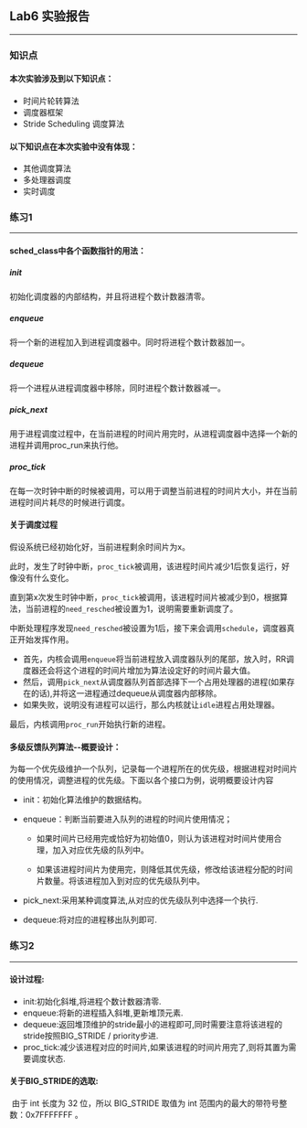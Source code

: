 ## Lab6 实验报告  

---

### 知识点  

#### 本次实验涉及到以下知识点：  

* 时间片轮转算法
* 调度器框架
* Stride Scheduling 调度算法

#### 以下知识点在本次实验中没有体现：

* 其他调度算法
* 多处理器调度
* 实时调度

### 练习1  

---

#### sched_class中各个函数指针的用法：  

##### init 

初始化调度器的内部结构，并且将进程个数计数器清零。

##### enqueue  

将一个新的进程加入到进程调度器中。同时将进程个数计数器加一。

##### dequeue 

将一个进程从进程调度器中移除，同时进程个数计数器减一。

##### pick_next  

用于进程调度过程中，在当前进程的时间片用完时，从进程调度器中选择一个新的进程并调用proc_run来执行他。

##### proc_tick

在每一次时钟中断的时候被调用，可以用于调整当前进程的时间片大小，并在当前进程时间片耗尽的时候进行调度。

#### 关于调度过程  

假设系统已经初始化好，当前进程剩余时间片为x。

此时，发生了时钟中断，`proc_tick`被调用，该进程时间片减少1后恢复运行，好像没有什么变化。

直到第x次发生时钟中断，`proc_tick`被调用，该进程时间片被减少到0，根据算法，当前进程的`need_resched`被设置为1，说明需要重新调度了。

中断处理程序发现`need_resched`被设置为1后，接下来会调用`schedule`，调度器真正开始发挥作用。

* 首先，内核会调用`enqueue`将当前进程放入调度器队列的尾部，放入时，RR调度器还会将这个进程的时间片增加为算法设定好的时间片最大值。
* 然后，调用`pick_next`从调度器队列首部选择下一个占用处理器的进程(如果存在的话),并将这一进程通过dequeue从调度器内部移除。
* 如果失败，说明没有进程可以运行，那么内核就让`idle`进程占用处理器。  

最后，内核调用`proc_run`开始执行新的进程。

#### 多级反馈队列算法--概要设计：  

为每一个优先级维护一个队列，记录每一个进程所在的优先级，根据进程对时间片的使用情况，调整进程的优先级。下面以各个接口为例，说明概要设计内容

* init：初始化算法维护的数据结构。
* enqueue：判断当前要进入队列的进程的时间片使用情况；

  * 如果时间片已经用完或恰好为初始值0，则认为该进程对时间片使用合理，加入对应优先级的队列中。

  * 如果该进程时间片为使用完，则降低其优先级，修改给该进程分配的时间片数量。将该进程加入到对应的优先级队列中。
* pick_next:采用某种调度算法,从对应的优先级队列中选择一个执行.
* dequeue:将对应的进程移出队列即可.

### 练习2  

---

#### 设计过程:  

* init:初始化斜堆,将进程个数计数器清零.
* enqueue:将新的进程插入斜堆,更新堆顶元素.
* dequeue:返回堆顶维护的stride最小的进程即可,同时需要注意将该进程的stride按照BIG_STRIDE / priority步进.
* proc_tick:减少该进程对应的时间片,如果该进程的时间片用完了,则将其置为需要调度状态.

#### 关于BIG_STRIDE的选取:  

​	由于 int 长度为 32 位，所以 BIG_STRIDE 取值为 int 范围内的最大的带符号整数：0x7FFFFFFF 。